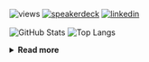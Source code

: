 ![views](https://komarev.com/ghpvc/?username=chck&color=blueviolet)
[![speakerdeck](https://img.shields.io/badge/Speaker_Deck-chck-8a2be2?style=flat-square&logo=speaker-deck)](https://speakerdeck.com/chck)
[![linkedin](https://img.shields.io/badge/LinkedIn-chck-8a2be2?style=flat-square&logo=linkedin)](https://www.linkedin.com/in/chck/)

<p align="left"> 
  <img alt="GitHub Stats" align="center" height="150" src="https://github-readme-stats-nine-umber-51.vercel.app/api?username=chck&count_private=true&show_icons=true&hide_title=true&theme=buefy" />
  <img alt="Top Langs" align="center" height="150" src="https://github-readme-stats-nine-umber-51.vercel.app/api/top-langs/?username=chck&layout=compact&count_private=true&show_icons=true&hide_title=true&theme=buefy" />
</p>

<details>
  <summary><b>Read more</b></summary>
  <br>

  <!--START_SECTION:waka-->
**🐱 My GitHub Data** 

> 📦 78.4 kB Used in GitHub's Storage 
 > 
> 💼 Opted to Hire
 > 
> 📜 133 Public Repositories 
 > 
> 🔑 21 Private Repositories 
 > 
**I'm a Night 🦉** 

```text
🌞 Morning                824 commits         ███░░░░░░░░░░░░░░░░░░░░░░   13.23 % 
🌆 Daytime                1989 commits        ████████░░░░░░░░░░░░░░░░░   31.93 % 
🌃 Evening                1789 commits        ███████░░░░░░░░░░░░░░░░░░   28.72 % 
🌙 Night                  1628 commits        ███████░░░░░░░░░░░░░░░░░░   26.13 % 
```
📅 **I'm Most Productive on Thursday** 

```text
Monday                   1249 commits        █████░░░░░░░░░░░░░░░░░░░░   20.05 % 
Tuesday                  989 commits         ████░░░░░░░░░░░░░░░░░░░░░   15.87 % 
Wednesday                1034 commits        ████░░░░░░░░░░░░░░░░░░░░░   16.60 % 
Thursday                 1425 commits        ██████░░░░░░░░░░░░░░░░░░░   22.87 % 
Friday                   643 commits         ███░░░░░░░░░░░░░░░░░░░░░░   10.32 % 
Saturday                 348 commits         █░░░░░░░░░░░░░░░░░░░░░░░░   05.59 % 
Sunday                   542 commits         ██░░░░░░░░░░░░░░░░░░░░░░░   08.70 % 
```


📊 **This Week I Spent My Time On** 

```text
💬 Programming Languages: 
Other                    33 hrs 35 mins      ██████████████████████░░░   87.05 % 
TypeScript               1 hr 25 mins        █░░░░░░░░░░░░░░░░░░░░░░░░   03.69 % 
JavaScript               33 mins             ░░░░░░░░░░░░░░░░░░░░░░░░░   01.45 % 
Ruby                     33 mins             ░░░░░░░░░░░░░░░░░░░░░░░░░   01.45 % 
JSON                     25 mins             ░░░░░░░░░░░░░░░░░░░░░░░░░   01.12 % 

🔥 Editors: 
Chrome                   33 hrs 31 mins      ██████████████████████░░░   86.87 % 
WebStorm                 2 hrs 35 mins       ██░░░░░░░░░░░░░░░░░░░░░░░   06.73 % 
Neovim                   2 hrs 5 mins        █░░░░░░░░░░░░░░░░░░░░░░░░   05.40 % 
PyCharm                  16 mins             ░░░░░░░░░░░░░░░░░░░░░░░░░   00.73 % 
Obsidian                 6 mins              ░░░░░░░░░░░░░░░░░░░░░░░░░   00.27 % 
```

**I Mostly Code in Python** 

```text
Python                   43 repos            █████████░░░░░░░░░░░░░░░░   34.13 % 
Jupyter Notebook         18 repos            ████░░░░░░░░░░░░░░░░░░░░░   14.29 % 
Rust                     7 repos             █░░░░░░░░░░░░░░░░░░░░░░░░   05.56 % 
TypeScript               4 repos             █░░░░░░░░░░░░░░░░░░░░░░░░   03.17 % 
Astro                    1 repo              ░░░░░░░░░░░░░░░░░░░░░░░░░   00.79 % 
```



**Timeline**

![Lines of Code chart](https://raw.githubusercontent.com/chck/chck/main/assets/bar_graph.png)


 Last Updated on 2024-04-06 01:19 UTC
<!--END_SECTION:waka-->
</details>

